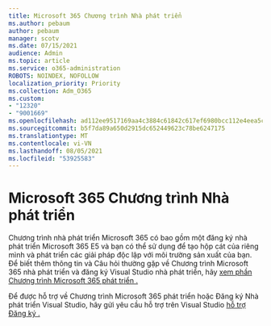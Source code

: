 ```yaml
---
title: Microsoft 365 Chương trình Nhà phát triển
ms.author: pebaum
author: pebaum
manager: scotv
ms.date: 07/15/2021
audience: Admin
ms.topic: article
ms.service: o365-administration
ROBOTS: NOINDEX, NOFOLLOW
localization_priority: Priority
ms.collection: Adm_O365
ms.custom:
- "12320"
- "9001669"
ms.openlocfilehash: ad112ee9517169aa4c3884c61842c617ef6980bcc112e4eea5c9ec8b081df1c1
ms.sourcegitcommit: b5f7da89a650d2915dc652449623c78be6247175
ms.translationtype: MT
ms.contentlocale: vi-VN
ms.lasthandoff: 08/05/2021
ms.locfileid: "53925583"
---
```

# <a name="microsoft-365-developer-program"></a>Microsoft 365 Chương trình Nhà phát triển

Chương trình nhà phát triển Microsoft 365 có bao gồm một đăng ký nhà phát triển Microsoft 365 E5 và bạn có thể sử dụng để tạo hộp cát của riêng mình và phát triển các giải pháp độc lập với môi trường sản xuất của bạn. Để biết thêm thông tin và Câu hỏi thường gặp về Chương trình Microsoft 365 nhà phát triển và đăng ký Visual Studio nhà phát triển, hãy [xem phần Chương trình Microsoft 365 phát triển .](/office/developer-program/microsoft-365-developer-program)

Để được hỗ trợ về Chương trình Microsoft 365 phát triển hoặc Đăng ký Nhà phát triển Visual Studio, hãy gửi yêu cầu hỗ trợ trên Visual Studio [hỗ trợ Đăng ký .](https://visualstudio.microsoft.com/subscriptions/support/)